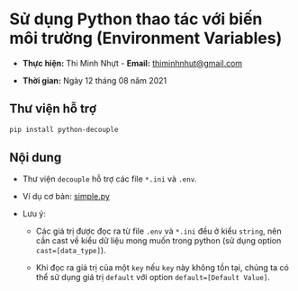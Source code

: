 # Sử dụng Python thao tác với biến môi trường (Environment Variables)

- **Thực hiện:** Thi Minh Nhựt - **Email:** <thiminhnhut@gmail.com>

- **Thời gian:** Ngày 12 tháng 08 năm 2021

## Thư viện hỗ trợ

```bash
pip install python-decouple
```

## Nội dung

- Thư viện `decouple` hỗ trợ các file `*.ini` và `.env`.

- Ví dụ cơ bản: [simple.py](https://github.com/thiminhnhut/python/tree/master/environment-variables/simple.py)

- Lưu ý:

  - Các giá trị được đọc ra từ file `.env` và `*.ini` đều ở kiểu `string`, nên cần cast về kiểu dữ liệu mong muốn trong python (sử dụng option `cast=[data_type]`).

  - Khi đọc ra giá trị của một `key` nếu `key` này không tồn tại, chúng ta có thể sử dụng giá trị `default` với option `default=[Default Value]`.
